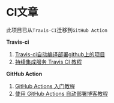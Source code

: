 
# CI文章

此项目已从`Travis-CI`迁移到`GitHub Action`

**Travis-ci**

1. [Travis-ci自动编译部署github上的项目](https://troyyang.com/2017/06/24/Travis_Auto_Build_Deploy_Github_Projects/)
2. [持续集成服务 Travis CI 教程](https://www.ruanyifeng.com/blog/2017/12/travis_ci_tutorial.html)

**GitHub Action**

1. [GitHub Actions 入门教程](http://www.ruanyifeng.com/blog/2019/09/getting-started-with-github-actions.html)
2. [使用 GitHub Actions 自动部署博客教程](https://segmentfault.com/a/1190000021815477)